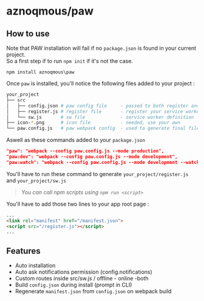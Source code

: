 # aznoqmous/paw

## How to use
Note that PAW installation will fail if no `package.json` is found in your current project.  
So a first step if to run `npm init` if it's not the case.

`npm install aznoqmous\paw`  


Once `paw` is installed, you'll notice the following files added to your project :

```sh
your_project
├── src
│   ├── config.json # paw config file     - passed to both register and sw, generate your /manifest.json
│   ├── register.js # register file       - register your service worker
│   └── sw.js       # sw file             - service worker definition
├── icon-*.png      # icon file           - needed, use your own
└── paw.config.js   # paw webpack config  - used to generate final files
```

Aswell as these commands added to your `package.json`  
```json
"paw": "webpack --config paw.config.js --mode production",
"paw:dev": "webpack --config paw.config.js --mode development",
"paw:watch": "webpack --config paw.config.js --mode development --watch"
```
You'll have to run these command to generate `your_project/register.js` and `your_project/sw.js`  
>_You can call npm scripts using `npm run <script>`_

You'll have to add those two lines to your app root page :
```html
...
<link rel="manifest" href="/manifest.json">
<script src="/register.js"></script>
...
```

## Features
- Auto installation
- Auto ask notifications permission (config.notifications)
- Custom routes inside src/sw.js / offline - online -both
- Build `config.json` during install (prompt in CLI)
- Regenerate `manifest.json` from `config.json` on webpack build

